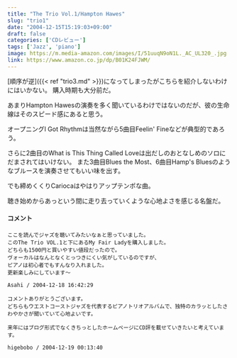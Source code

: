 ```yaml
---
title: "The Trio Vol.1/Hampton Hawes"
slug: "trio1"
date: "2004-12-15T15:19:03+09:00"
draft: false
categories: ['CDレビュー']
tags: ['Jazz', 'piano']
image: https://m.media-amazon.com/images/I/51uuqN9oN1L._AC_UL320_.jpg
link: https://www.amazon.co.jp/dp/B01K24FJWM/
---
```

[順序が逆]({{< ref "trio3.md" >}})になってしまったがこちらを紹介しないわけにはいかない。 購入時期も大分前だ。
<!--more-->
あまりHampton Hawesの演奏を多く聞いているわけではないのだが、彼の生命線はそのスピード感にあると思う。

オープニングI Got Rhythmは当然ながら5曲目Feelin' Fineなどが典型的であろう。 

さらに2曲目のWhat is This Thing Called Loveは出だしのおとなしめのソロにだまされてはいけない。
また3曲目Blues the Most、6曲目Hamp's Bluesのようなブルースを演奏させてもいい味を出す。

でも締めくくりCariocaはやはりアップテンポな曲。 

聴き始めからあっという間に走り去っていくような心地よさを感じる名盤だ。

#### コメント

```
ここを読んでジャズを聴いてみたいなぁと思っていました。
このThe Trio VOL.1と下にあるMy Fair Ladyを購入しました。
どちらも1500円と買いやすい値段だったので。
ヴォーカルはなんとなくとっつきにくい気がしているのですが、
ピアノは初心者でもすんなり入れました。
更新楽しみにしています～

Asahi / 2004-12-18 16:42:29

```

```
コメントありがとうございます。
どちらもウエストコーストジャズを代表するピアノトリオアルバムで、独特のカラッとしたさわやかさが聞いていて心地よいです。

来年にはブログ形式でなくきちっとしたホームページにCD評を載せていきたいと考えています。

higebobo / 2004-12-19 00:13:40

```
